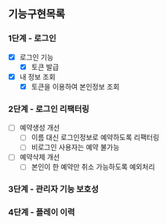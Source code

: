 ## 기능구현목록
### 1단계 - 로그인
- [x] 로그인 기능
  - [x] 토큰 발급
- [x] 내 정보 조회
  - [x] 토큰을 이용하여 본인정보 조회

### 2단계 - 로그인 리팩터링
- [ ] 예약생성 개선
  - [ ] 이름 대신 로그인정보로 예약하도록 리팩터링
  - [ ] 비로그인 사용자는 예약 불가능
- [ ] 예약삭제 개선
  - [ ] 본인이 한 예약만 취소 가능하도록 예외처리

### 3단계 - 관리자 기능 보호성

### 4단계 - 플레이 이력
